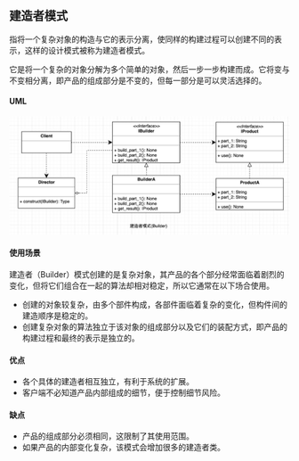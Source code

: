## 建造者模式
指将一个复杂对象的构造与它的表示分离，使同样的构建过程可以创建不同的表示，这样的设计模式被称为建造者模式。

它是将一个复杂的对象分解为多个简单的对象，然后一步一步构建而成。它将变与不变相分离，即产品的组成部分是不变的，但每一部分是可以灵活选择的。

#### UML
<div align="center"> <img src="Builder.png"/> </div>

#### 使用场景

   建造者（Builder）模式创建的是复杂对象，其产品的各个部分经常面临着剧烈的变化，但将它们组合在一起的算法却相对稳定，所以它通常在以下场合使用。
   
   * 创建的对象较复杂，由多个部件构成，各部件面临着复杂的变化，但构件间的建造顺序是稳定的。
   * 创建复杂对象的算法独立于该对象的组成部分以及它们的装配方式，即产品的构建过程和最终的表示是独立的。

#### 优点

* 各个具体的建造者相互独立，有利于系统的扩展。
* 客户端不必知道产品内部组成的细节，便于控制细节风险。

#### 缺点

* 产品的组成部分必须相同，这限制了其使用范围。
* 如果产品的内部变化复杂，该模式会增加很多的建造者类。


